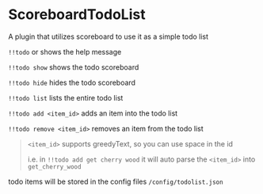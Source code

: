 # ScoreboardTodoList

A plugin that utilizes scoreboard to use it as a simple todo list

`!!todo` or shows the help message

`!!todo show` shows the todo scoreboard

`!!todo hide` hides the todo scoreboard

`!!todo list` lists the entire todo list

`!!todo add <item_id>` adds an item into the todo list

`!!todo remove <item_id>` removes an item from the todo list

> `<item_id>` supports greedyText, so you can use space in the id
> 
> i.e. in `!!todo add get cherry wood` it will auto parse the `<item_id>` into `get_cherry_wood`

todo items will be stored in the config files `/config/todolist.json`

